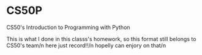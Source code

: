 # CS50P
CS50's Introduction to Programming with Python

This is what I done in this classs's homework, so this format still belongs to CS50's team/n
here just record!!/n
hopelly can enjory on that/n
